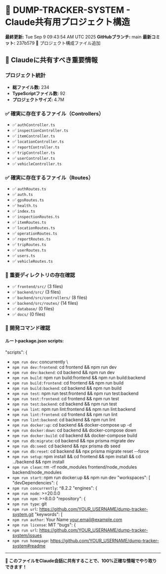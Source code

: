 # 🚛 DUMP-TRACKER-SYSTEM - Claude共有用プロジェクト構造

**最終更新:** Tue Sep  9 09:43:54 AM UTC 2025
**GitHubブランチ:** main
**最新コミット:** 237b579 📁 プロジェクト構成ファイル追加

## 🎯 Claudeに共有すべき重要情報

### プロジェクト統計
- **総ファイル数:** 234
- **TypeScriptファイル数:** 92
- **プロジェクトサイズ:** 4.7M

### ✅ 確実に存在するファイル（Controllers）
- ✅ `authController.ts`
- ✅ `inspectionController.ts`
- ✅ `itemController.ts`
- ✅ `locationController.ts`
- ✅ `reportController.ts`
- ✅ `tripController.ts`
- ✅ `userController.ts`
- ✅ `vehicleController.ts`

### ✅ 確実に存在するファイル（Routes）
- ✅ `authRoutes.ts`
- ✅ `auth.ts`
- ✅ `gpsRoutes.ts`
- ✅ `health.ts`
- ✅ `index.ts`
- ✅ `inspectionRoutes.ts`
- ✅ `itemRoutes.ts`
- ✅ `locationRoutes.ts`
- ✅ `operationRoutes.ts`
- ✅ `reportRoutes.ts`
- ✅ `tripRoutes.ts`
- ✅ `userRoutes.ts`
- ✅ `users.ts`
- ✅ `vehicleRoutes.ts`

### 📁 重要ディレクトリの存在確認
- ✅ `frontend/src/` (3 files)
- ✅ `backend/src/` (3 files)
- ✅ `backend/src/controllers/` (8 files)
- ✅ `backend/src/routes/` (14 files)
- ✅ `database/` (0 files)
- ✅ `docs/` (0 files)

### 🔧 開発コマンド確認
#### ルートpackage.json scripts:
  "scripts": {
- `npm run dev`: concurrently \
- `npm run dev:frontend`: cd frontend && npm run dev
- `npm run dev:backend`: cd backend && npm run dev
- `npm run build`: npm run build:frontend && npm run build:backend
- `npm run build:frontend`: cd frontend && npm run build
- `npm run build:backend`: cd backend && npm run build
- `npm run test`: npm run test:frontend && npm run test:backend
- `npm run test:frontend`: cd frontend && npm run test
- `npm run test:backend`: cd backend && npm run test
- `npm run lint`: npm run lint:frontend && npm run lint:backend
- `npm run lint:frontend`: cd frontend && npm run lint
- `npm run lint:backend`: cd backend && npm run lint
- `npm run docker:up`: cd backend && docker-compose up -d
- `npm run docker:down`: cd backend && docker-compose down
- `npm run docker:build`: cd backend && docker-compose build
- `npm run db:migrate`: cd backend && npx prisma migrate dev
- `npm run db:seed`: cd backend && npx prisma db seed
- `npm run db:reset`: cd backend && npx prisma migrate reset --force
- `npm run setup`: npm install && cd frontend && npm install && cd ../backend && npm install
- `npm run clean`: rm -rf node_modules frontend/node_modules backend/node_modules
- `npm run start`: npm run docker:up && npm run dev
  "workspaces": [
  "devDependencies": {
- `npm run concurrently`: ^8.2.2
  "engines": {
- `npm run node`: >=20.0.0
- `npm run npm`: >=8.0.0
  "repository": {
- `npm run type`: git
- `npm run url`: https://github.com/YOUR_USERNAME/dump-tracker-system.git
  "keywords": [
- `npm run author`: Your Name <your.email@example.com>
- `npm run license`: MIT
  "bugs": {
- `npm run url`: https://github.com/YOUR_USERNAME/dump-tracker-system/issues
- `npm run homepage`: https://github.com/YOUR_USERNAME/dump-tracker-system#readme

---
**🎯 このファイルをClaude会話に共有することで、100%正確な情報でやり取りできます！**
